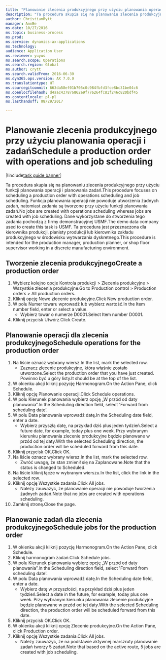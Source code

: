 ```yaml
--- 
title: "Planowanie zlecenia produkcyjnego przy użyciu planowania operacji i zadań"
description: "Ta procedura skupia się na planowaniu zlecenia produkcyjnego przy użyciu funkcji planowania operacji i planowania zadań."
author: ChristianRytt
manager: AnnBe
ms.date: 10/27/2016
ms.topic: business-process
ms.prod: 
ms.service: dynamics-ax-applications
ms.technology: 
audience: Application User
ms.reviewer: yuyus
ms.search.scope: Operations
ms.search.region: Global
ms.author: crytt
ms.search.validFrom: 2016-06-30
ms.dyn365.ops.version: AX 7.0.0
ms.translationtype: HT
ms.sourcegitcommit: 663da58ef01b705c0c984fbfd3fce8bc31be04c6
ms.openlocfilehash: d4aac437876862e9f776264fc81f246c820bdf45
ms.contentlocale: pl-pl
ms.lasthandoff: 08/29/2017

---
```

# <a name="schedule-a-production-order-with-operations-and-job-scheduling"></a><span data-ttu-id="7f6d3-103">Planowanie zlecenia produkcyjnego przy użyciu planowania operacji i zadań</span><span class="sxs-lookup"><span data-stu-id="7f6d3-103">Schedule a production order with operations and job scheduling</span></span>

[!include[task guide banner](../../includes/task-guide-banner.md)]

<span data-ttu-id="7f6d3-104">Ta procedura skupia się na planowaniu zlecenia produkcyjnego przy użyciu funkcji planowania operacji i planowania zadań.</span><span class="sxs-lookup"><span data-stu-id="7f6d3-104">This procedure focuses on scheduling a production order with operations scheduling and job scheduling.</span></span> <span data-ttu-id="7f6d3-105">Funkcja planowania operacji nie powoduje utworzenia żadnych zadań, natomiast zadania są tworzone przy użyciu funkcji planowania zadań.</span><span class="sxs-lookup"><span data-stu-id="7f6d3-105">No jobs are created with operations scheduling whereas jobs are created with job scheduling.</span></span> <span data-ttu-id="7f6d3-106">Dane wykorzystane do stworzenia tego zadania pochodzą z firmy demonstracyjnej USMF.</span><span class="sxs-lookup"><span data-stu-id="7f6d3-106">The demo data company used to create this task is USMF.</span></span> <span data-ttu-id="7f6d3-107">Ta procedura jest przeznaczona dla kierownika produkcji, planisty produkcji lub kierownika zakładu produkcyjnego w środowisku wytwarzania dyskretnego.</span><span class="sxs-lookup"><span data-stu-id="7f6d3-107">This procedure is intended for the production manager, production planner, or shop floor supervisor working in a discrete manufacturing environment.</span></span>


## <a name="create-a-production-order"></a><span data-ttu-id="7f6d3-108">Tworzenie zlecenia produkcyjnego</span><span class="sxs-lookup"><span data-stu-id="7f6d3-108">Create a production order</span></span>
1. <span data-ttu-id="7f6d3-109">Wybierz kolejno opcje Kontrola produkcji > Zlecenia produkcyjne > Wszystkie zlecenia produkcyjne.</span><span class="sxs-lookup"><span data-stu-id="7f6d3-109">Go to Production control > Production orders > All production orders.</span></span>
2. <span data-ttu-id="7f6d3-110">Kliknij opcję Nowe zlecenie produkcyjne.</span><span class="sxs-lookup"><span data-stu-id="7f6d3-110">Click New production order.</span></span>
3. <span data-ttu-id="7f6d3-111">W polu Numer towaru wprowadź lub wybierz wartość.</span><span class="sxs-lookup"><span data-stu-id="7f6d3-111">In the Item number field, enter or select a value.</span></span>
    * <span data-ttu-id="7f6d3-112">Wybierz towar o numerze D0001.</span><span class="sxs-lookup"><span data-stu-id="7f6d3-112">Select Item number D0001.</span></span>  
4. <span data-ttu-id="7f6d3-113">Kliknij przycisk Utwórz.</span><span class="sxs-lookup"><span data-stu-id="7f6d3-113">Click Create.</span></span>

## <a name="schedule-operations-for-the-production-order"></a><span data-ttu-id="7f6d3-114">Planowanie operacji dla zlecenia produkcyjnego</span><span class="sxs-lookup"><span data-stu-id="7f6d3-114">Schedule operations for the production order</span></span>
1. <span data-ttu-id="7f6d3-115">Na liście oznacz wybrany wiersz.</span><span class="sxs-lookup"><span data-stu-id="7f6d3-115">In the list, mark the selected row.</span></span>
    * <span data-ttu-id="7f6d3-116">Zaznacz zlecenie produkcyjne, która właśnie zostało utworzone.</span><span class="sxs-lookup"><span data-stu-id="7f6d3-116">Select the production order that you have just created.</span></span> <span data-ttu-id="7f6d3-117">Powinno być u góry listy.</span><span class="sxs-lookup"><span data-stu-id="7f6d3-117">It should be at the top of the list.</span></span>      
2. <span data-ttu-id="7f6d3-118">W okienku akcji kliknij pozycję Harmonogram.</span><span class="sxs-lookup"><span data-stu-id="7f6d3-118">On the Action Pane, click Schedule.</span></span>
3. <span data-ttu-id="7f6d3-119">Kliknij opcję Planowanie operacji.</span><span class="sxs-lookup"><span data-stu-id="7f6d3-119">Click Schedule operations.</span></span>
4. <span data-ttu-id="7f6d3-120">W polu Kierunek planowania wybierz opcję „W przód od daty planowania”.</span><span class="sxs-lookup"><span data-stu-id="7f6d3-120">In the Scheduling direction field, select 'Forward from scheduling date'.</span></span>
5. <span data-ttu-id="7f6d3-121">W polu Data planowania wprowadź datę.</span><span class="sxs-lookup"><span data-stu-id="7f6d3-121">In the Scheduling date field, enter a date.</span></span>
    * <span data-ttu-id="7f6d3-122">Wybierz przyszłą datę, na przykład dziś plus jeden tydzień.</span><span class="sxs-lookup"><span data-stu-id="7f6d3-122">Select a future date, for example, today plus one week.</span></span> <span data-ttu-id="7f6d3-123">Przy wybranym kierunku planowania zlecenie produkcyjne będzie planowane w przód od tej daty.</span><span class="sxs-lookup"><span data-stu-id="7f6d3-123">With the selected Scheduling direction, the production order will be scheduled forward from this date.</span></span>  
6. <span data-ttu-id="7f6d3-124">Kliknij przycisk OK.</span><span class="sxs-lookup"><span data-stu-id="7f6d3-124">Click OK.</span></span>
7. <span data-ttu-id="7f6d3-125">Na liście oznacz wybrany wiersz.</span><span class="sxs-lookup"><span data-stu-id="7f6d3-125">In the list, mark the selected row.</span></span>
    * <span data-ttu-id="7f6d3-126">Zwróć uwagę, że stan zmienił się na Zaplanowane.</span><span class="sxs-lookup"><span data-stu-id="7f6d3-126">Note that the status is changed to Scheduled.</span></span>  
8. <span data-ttu-id="7f6d3-127">Na liście kliknij łącze w wybranym wierszu.</span><span class="sxs-lookup"><span data-stu-id="7f6d3-127">In the list, click the link in the selected row.</span></span>
9. <span data-ttu-id="7f6d3-128">Kliknij opcję Wszystkie zadania.</span><span class="sxs-lookup"><span data-stu-id="7f6d3-128">Click All jobs.</span></span>
    * <span data-ttu-id="7f6d3-129">Należy zauważyć, że planowanie operacji nie powoduje tworzenia żadnych zadań.</span><span class="sxs-lookup"><span data-stu-id="7f6d3-129">Note that no jobs are created with operations scheduling.</span></span>  
10. <span data-ttu-id="7f6d3-130">Zamknij stronę.</span><span class="sxs-lookup"><span data-stu-id="7f6d3-130">Close the page.</span></span>

## <a name="schedule-jobs-for-the-production-order"></a><span data-ttu-id="7f6d3-131">Planowanie zadań dla zlecenia produkcyjnego</span><span class="sxs-lookup"><span data-stu-id="7f6d3-131">Schedule jobs for the production order</span></span>
1. <span data-ttu-id="7f6d3-132">W okienku akcji kliknij pozycję Harmonogram.</span><span class="sxs-lookup"><span data-stu-id="7f6d3-132">On the Action Pane, click Schedule.</span></span>
2. <span data-ttu-id="7f6d3-133">Kliknij harmonogram zadań.</span><span class="sxs-lookup"><span data-stu-id="7f6d3-133">Click Schedule jobs.</span></span>
3. <span data-ttu-id="7f6d3-134">W polu Kierunek planowania wybierz opcję „W przód od daty planowania”.</span><span class="sxs-lookup"><span data-stu-id="7f6d3-134">In the Scheduling direction field, select 'Forward from scheduling date'.</span></span>
4. <span data-ttu-id="7f6d3-135">W polu Data planowania wprowadź datę.</span><span class="sxs-lookup"><span data-stu-id="7f6d3-135">In the Scheduling date field, enter a date.</span></span>
    * <span data-ttu-id="7f6d3-136">Wybierz datę w przyszłości, na przykład dziś plus jeden tydzień.</span><span class="sxs-lookup"><span data-stu-id="7f6d3-136">Select a date in the future, for example, today plus one week.</span></span> <span data-ttu-id="7f6d3-137">Przy wybranym kierunku planowania zlecenie produkcyjne będzie planowane w przód od tej daty.</span><span class="sxs-lookup"><span data-stu-id="7f6d3-137">With the selected Scheduling direction, the production order will be scheduled forward from this date.</span></span>  
5. <span data-ttu-id="7f6d3-138">Kliknij przycisk OK.</span><span class="sxs-lookup"><span data-stu-id="7f6d3-138">Click OK.</span></span>
6. <span data-ttu-id="7f6d3-139">W okienku akcji kliknij opcję Zlecenie produkcyjne.</span><span class="sxs-lookup"><span data-stu-id="7f6d3-139">On the Action Pane, click Production order.</span></span>
7. <span data-ttu-id="7f6d3-140">Kliknij opcję Wszystkie zadania.</span><span class="sxs-lookup"><span data-stu-id="7f6d3-140">Click All jobs.</span></span>
    * <span data-ttu-id="7f6d3-141">Należy zauważyć, że na podstawie aktywnej marszruty planowanie zadań tworzy 5 zadań.</span><span class="sxs-lookup"><span data-stu-id="7f6d3-141">Note that based on the active route, 5 jobs are created with job scheduling.</span></span>  


